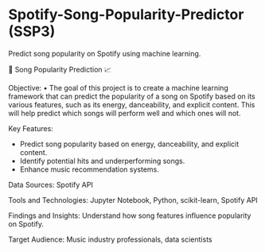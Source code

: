 # Spotify-Song-Popularity-Predictor (SSP3)
Predict song popularity on Spotify using machine learning.

🎵 Song Popularity Prediction 📈

Objective: •	The goal of this project is to create a machine learning framework that can predict the popularity
of a song on Spotify based on its various features, such as its energy, danceability, and explicit content. This
will help predict which songs will perform well and which ones will not.

Key Features:
- Predict song popularity based on energy, danceability, and explicit content.
- Identify potential hits and underperforming songs.
- Enhance music recommendation systems.

Data Sources: Spotify API

Tools and Technologies: Jupyter Notebook, Python, scikit-learn, Spotify API

Findings and Insights: Understand how song features influence popularity on Spotify.

Target Audience: Music industry professionals, data scientists
